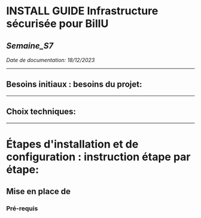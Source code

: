 # **INSTALL GUIDE Infrastructure sécurisée pour BillU**
## _Semaine_S7_
_Date de documentation: 18/12/2023_
__________

## **Besoins initiaux : besoins du projet:**

___________

## **Choix techniques:**

_______________
# **Étapes d'installation et de configuration : instruction étape par étape:**

## Mise en place de
### **Pré-requis**

